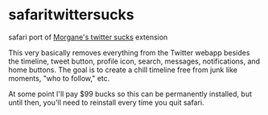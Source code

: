# safaritwittersucks
safari port of [Morgane's twitter sucks](https://github.com/morgane/twitter-sucks-am-i-wrong) extension

This very basically removes everything from the Twitter webapp besides the timeline, tweet button, profile icon, search, messages, notifications, and home buttons.
The goal is to create a chill timeline free from junk like moments, "who to follow," etc.

At some point I'll pay $99 bucks so this can be permanently installed, but until then, you'll need to reinstall every time you quit safari.
